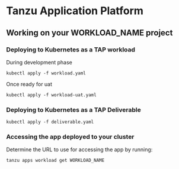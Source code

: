 # Tanzu Application Platform

## Working on your WORKLOAD_NAME project

### Deploying to Kubernetes as a TAP workload 

During development phase 

```
kubectl apply -f workload.yaml
```

Once ready for uat

```
kubectl apply -f workload-uat.yaml
```

### Deploying to Kubernetes as a TAP Deliverable

```
kubectl apply -f deliverable.yaml
```

### Accessing the app deployed to your cluster

Determine the URL to use for accessing the app by running:

```
tanzu apps workload get WORKLOAD_NAME
```

